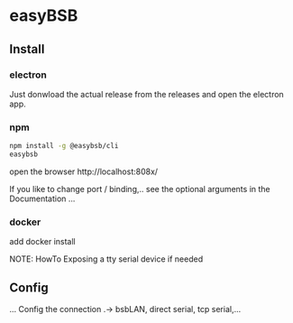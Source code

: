 # easyBSB

## Install

### electron

Just donwload the actual release from the releases and open the
electron app.

### npm

```bash
npm install -g @easybsb/cli
easybsb
```
open the browser http://localhost:808x/

If you like to change port / binding,.. see the optional arguments
in the Documentation ...

### docker

add docker install

NOTE:  HowTo Exposing a tty serial device if needed

## Config

... Config the connection .-> bsbLAN, direct serial, tcp serial,...

